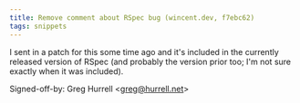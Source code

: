 ```yaml
---
title: Remove comment about RSpec bug (wincent.dev, f7ebc62)
tags: snippets
---
```


I sent in a patch for this some time ago and it's included in the currently released version of RSpec (and probably the version prior too; I'm not sure exactly when it was included).

Signed-off-by: Greg Hurrell &lt;greg@hurrell.net&gt;
